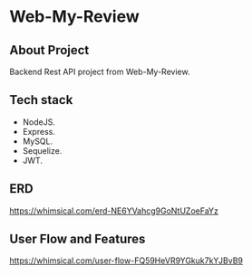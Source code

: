 # Web-My-Review

## About Project
Backend Rest API project from Web-My-Review. 

## Tech stack
- NodeJS.
- Express.
- MySQL.
- Sequelize.
- JWT.

## ERD
https://whimsical.com/erd-NE6YVahcg9GoNtUZoeFaYz

## User Flow and Features
https://whimsical.com/user-flow-FQ59HeVR9YGkuk7kYJBvB9